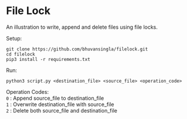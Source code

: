 # File Lock

An illustration to write, append and delete files using file locks.

Setup:
```
git clone https://github.com/bhuvansingla/filelock.git
cd filelock
pip3 install -r requirements.txt
```

Run:
```
python3 script.py <destination_file> <source_file> <operation_code>
```

Operation Codes:  
```0``` : Append source_file to destination_file  
```1``` : Overwrite destination_file with source_file  
```2``` : Delete both source_file and destination_file  
